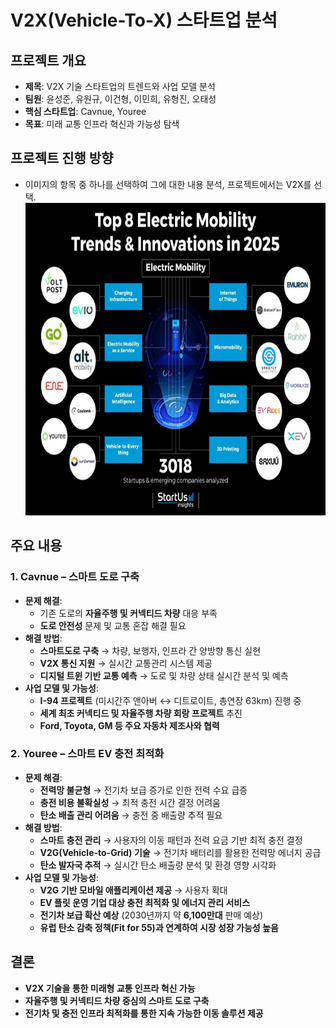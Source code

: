 # V2X(Vehicle-To-X) 스타트업 분석

## 프로젝트 개요
- **제목**: V2X 기술 스타트업의 트렌드와 사업 모델 분석
- **팀원**: 윤성준, 유원규, 이건형, 이민희, 유형진, 오태성
- **핵심 스타트업**: Cavnue, Youree  
- **목표**: 미래 교통 인프라 혁신과 가능성 탐색

## 프로젝트 진행 방향
- 이미지의 항목 중 하나를 선택하여 그에 대한 내용 분석, 프로젝트에서는 V2X를 선택.
  <img src="이미지/2.png" width="600" height="500"/><br>

## 주요 내용
### 1. Cavnue – 스마트 도로 구축
- **문제 해결**:
  - 기존 도로의 **자율주행 및 커넥티드 차량** 대응 부족
  - **도로 안전성** 문제 및 교통 혼잡 해결 필요
- **해결 방법**:
  - **스마트도로 구축** → 차량, 보행자, 인프라 간 양방향 통신 실현
  - **V2X 통신 지원** → 실시간 교통관리 시스템 제공
  - **디지털 트윈 기반 교통 예측** → 도로 및 차량 상태 실시간 분석 및 예측
- **사업 모델 및 가능성**:
  - **I-94 프로젝트** (미시간주 앤아버 ↔ 디트로이트, 총연장 63km) 진행 중
  - **세계 최초 커넥티드 및 자율주행 차량 회랑 프로젝트** 추진
  - **Ford, Toyota, GM 등 주요 자동차 제조사와 협력**

### 2. Youree – 스마트 EV 충전 최적화
- **문제 해결**:
  - **전력망 불균형** → 전기차 보급 증가로 인한 전력 수요 급증
  - **충전 비용 불확실성** → 최적 충전 시간 결정 어려움
  - **탄소 배출 관리 어려움** → 충전 중 배출량 추적 필요
- **해결 방법**:
  - **스마트 충전 관리** → 사용자의 이동 패턴과 전력 요금 기반 최적 충전 결정
  - **V2G(Vehicle-to-Grid) 기술** → 전기차 배터리를 활용한 전력망 에너지 공급
  - **탄소 발자국 추적** → 실시간 탄소 배출량 분석 및 환경 영향 시각화
- **사업 모델 및 가능성**:
  - **V2G 기반 모바일 애플리케이션 제공** → 사용자 확대
  - **EV 플릿 운영 기업 대상 충전 최적화 및 에너지 관리 서비스**
  - **전기차 보급 확산 예상** (2030년까지 약 **6,100만대** 판매 예상)
  - **유럽 탄소 감축 정책(Fit for 55)과 연계하여 시장 성장 가능성 높음**

## 결론
- **V2X 기술을 통한 미래형 교통 인프라 혁신 가능**
- **자율주행 및 커넥티드 차량 중심의 스마트 도로 구축**
- **전기차 및 충전 인프라 최적화를 통한 지속 가능한 이동 솔루션 제공**

